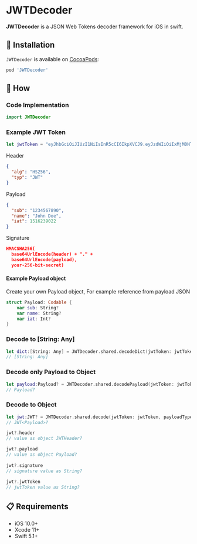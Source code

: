 # JWTDecoder
**JWTDecoder** is a JSON Web Tokens decoder framework for iOS in swift.

## 📲 Installation

`JWTDecoder` is available on [CocoaPods](https://cocoapods.org/pods/JWTDecoder):

```ruby
pod 'JWTDecoder'
```

## 📝 How
### Code Implementation
```swift
import JWTDecoder
```

### Example JWT Token
```swift
let jwtToken = "eyJhbGciOiJIUzI1NiIsInR5cCI6IkpXVCJ9.eyJzdWIiOiIxMjM0NTY3ODkwIiwibmFtZSI6IkpvaG4gRG9lIiwiaWF0IjoxNTE2MjM5MDIyfQ.SflKxwRJSMeKKF2QT4fwpMeJf36POk6yJV_adQssw5c"
```

Header
```json
{
  "alg": "HS256",
  "typ": "JWT"
}
```

Payload
```json
{
  "sub": "1234567890",
  "name": "John Doe",
  "iat": 1516239022
}
```

Signature
```json
HMACSHA256(
  base64UrlEncode(header) + "." +
  base64UrlEncode(payload),
  your-256-bit-secret)
```
#### Example Payload object
Create your own Payload object, For example reference from payload JSON
```swift
struct Payload: Codable {
    var sub: String?
    var name: String?
    var iat: Int?
}
```

### Decode to [String: Any]
```swift
let dict:[String: Any] = JWTDecoder.shared.decodeDict(jwtToken: jwtToken) 
// [String: Any]
```

### Decode only Payload to Object
```swift
let payload:Payload? = JWTDecoder.shared.decodePayload(jwtToken: jwtToken, type: Payload.self) 
// Payload?
```

### Decode to Object
```swift
let jwt:JWT? = JWTDecoder.shared.decode(jwtToken: jwtToken, payloadType: Payload.self) 
// JWT<Payload>?

jwt?.header 
// value as object JWTHeader?

jwt?.payload  
// value as object Payload? 
        
jwt?.signature  
// signature value as String?
        
jwt?.jwtToken  
// jwtToken value as String?
```



## 📋 Requirements

* iOS 10.0+
* Xcode 11+
* Swift 5.1+
